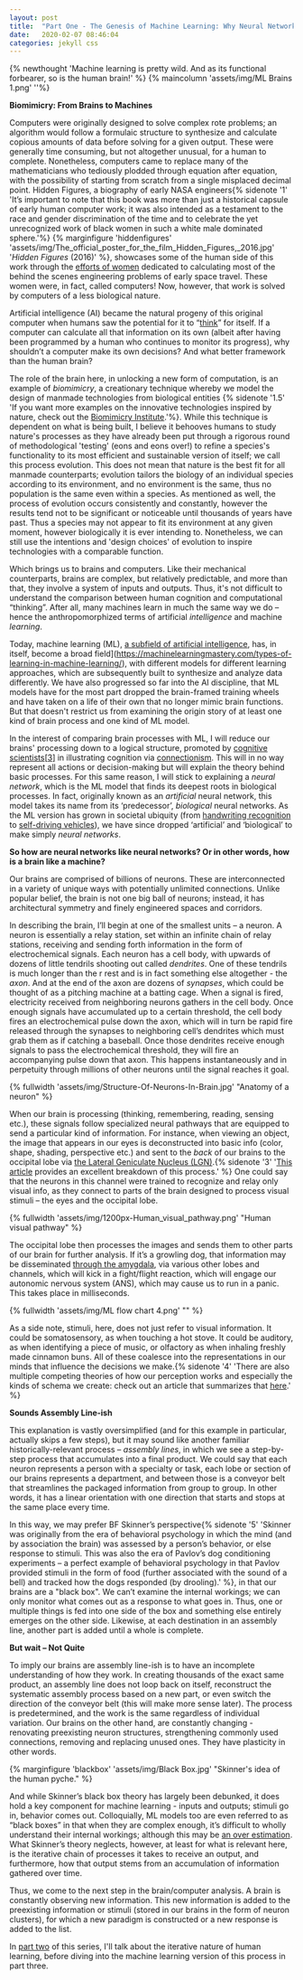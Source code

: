 ```yaml
---
layout: post
title:  "Part One - The Genesis of Machine Learning: Why Neural Networks look like Our Brains"
date:   2020-02-07 08:46:04
categories: jekyll css
---
```

{% newthought 'Machine learning is pretty wild. And as its functional forbearer, so is the human brain!' %} 
{% maincolumn 'assets/img/ML Brains 1.png'  ''%}

<!--more-->

**Biomimicry: From Brains to Machines**

Computers were originally designed to solve complex rote problems; an algorithm would follow a formulaic structure to synthesize and calculate copious amounts of data before solving for a given output. These were generally time consuming, but not altogether unusual, for a human to complete. Nonetheless, computers came to replace many of the mathematicians who tediously plodded through equation after equation, with the possibility of starting from scratch from a single misplaced decimal point. Hidden Figures, a biography of early NASA engineers{% sidenote '1' 'It’s important to note that this book was more than just a historical capsule of early human computer work; it was also intended as a testament to the race and gender discrimination of the time and to celebrate the yet unrecognized work of black women in such a white male dominated sphere.'%} {% marginfigure 'hiddenfigures' 'assets/img/The_official_poster_for_the_film_Hidden_Figures,_2016.jpg' '*Hidden Figures* (2016)' %}, showcases some of the human side of this work through the [efforts of women](https://www.thehumancomputerproject.com/women) dedicated to calculating most of the behind the scenes engineering problems of early space travel. These women were, in fact, called computers! Now, however, that work is solved by computers of a less biological nature. 

Artificial intelligence (AI) became the natural progeny of this original computer when humans saw the potential for it to “[think](https://www.deeplearningbook.org/contents/intro.html)” for itself. If a computer can calculate all that information on its own (albeit after having been programmed by a human who continues to monitor its progress), why shouldn’t a computer make its own decisions? And what better framework than the human brain? 

The role of the brain here, in unlocking a new form of computation, is an example of *biomimicry*, a creationary technique whereby we model the design of manmade technologies from biological entities {% sidenote '1.5' 'If you want more examples on the innovative technologies inspired by nature, check out the [Biomimicry Institute](https://biomimicry.org/).'%}. While this technique is dependent on what is being built, I believe it behooves humans to study nature's processes as they have already been put through a rigorous round of methodological 'testing' (eons and eons over!) to refine a species's functionality to its most efficient and sustainable version of itself; we call this process evolution. This does not mean that nature is the best fit for all manmade counterparts; evolution tailors the biology of an individual species according to its environment, and no environment is the same, thus no population is the same even within a species. As mentioned as well, the process of evolution occurs consistently and constantly, however the  results tend not to be significant or noticeable until thousands of years have past. Thus a species may not appear to fit its environment at any given moment, however biologically it is ever intending to. Nonetheless, we can still use the intentions and 'design choices' of evolution to inspire technologies with a comparable function.

Which brings us to brains and computers. Like their mechanical counterparts, brains are complex, but relatively predictable, and more than that, they involve a system of inputs and outputs. Thus, it's not difficult to understand the comparison between human cognition and computational “thinking”. After all, many machines learn in much the same way we do – hence the anthropomorphized terms of artificial *intelligence* and machine *learning*. 

Today, machine learning (ML), [a subfield of artificial intelligence](https://medium.com/swlh/deep-learning-101-artificial-intelligence-and-machine-learning-basics-5687a75212e3), has, in itself, become a broad field](https://machinelearningmastery.com/types-of-learning-in-machine-learning/), with different models for different learning approaches, which are subsequently built to synthesize and analyze data differently. We have also progressed so far into the AI discipline, that ML models have for the most part dropped the brain-framed training wheels and have taken on a life of their own that no longer mimic brain functions. But that doesn't restrict us from examining the origin story of at least one kind of brain process and one kind of ML model.

In the interest of comparing brain processes with ML, I will reduce our brains' processing down to a logical structure, promoted by [cognitive scientists](https://plato.stanford.edu/entries/cognitive-science/)[[3\]](#_ftn3) in illustrating cognition via [connectionism](https://plato.stanford.edu/entries/connectionism/). This will in no way represent all actions or decision-making but will explain the theory behind basic processes. For this same reason, I will stick to explaining a *neural network*, which is the ML model that finds its deepest roots in biological processes. In fact, originally known as an *artificial* neural network, this model takes its name from its ‘predecessor’, *biological* neural networks. As the ML version has grown in societal ubiquity (from [handwriting recognition](https://www.ijedr.org/papers/IJEDR1704192.pdf) to [self-driving vehicles](https://arxiv.org/pdf/1708.08559.pdf)), we have since dropped ‘artificial’ and ‘biological’ to make simply *neural networks*. 

**So how are neural networks like neural networks? Or in other words, how is a brain like a machine?**

Our brains are comprised of billions of neurons. These are interconnected in a variety of unique ways with potentially unlimited connections. Unlike popular belief, the brain is not one big ball of neurons; instead, it has architectural symmetry and finely engineered spaces and corridors. 

In describing the brain, I’ll begin at one of the smallest units – a neuron. A neuron is essentially a relay station, set within an infinite chain of relay stations, receiving and sending forth information in the form of electrochemical signals. Each neuron has a cell body, with upwards of dozens of little tendrils shooting out called *dendrites*. One of these tendrils is much longer than the r rest and is in fact something else altogether - the *axon*. And at the end of the axon are dozens of *synapses*, which could be thought of as a pitching machine at a batting cage.  When a signal is fired, electricity received from neighboring neurons gathers in the cell body. Once enough signals have accumulated up to a certain threshold, the cell body fires an electrochemical pulse down the axon, which will in turn be rapid fire released through the synapses to neighboring cell’s dendrites which must grab them as if catching a baseball. Once those dendrites receive enough signals to pass the electrochemical threshold, they will fire an accompanying pulse down that axon. This happens instantaneously and in perpetuity through millions of other neurons until the signal reaches it goal. 

{% fullwidth 'assets/img/Structure-Of-Neurons-In-Brain.jpg' "Anatomy of a neuron" %}                            

When our brain is processing (thinking, remembering, reading, sensing etc.), these signals follow specialized neural pathways that are equipped to send a particular kind of information. For instance, when viewing an object, the image that appears in our eyes is deconstructed into basic info (color, shape, shading, perspective etc.) and sent to the *back* of our brains to the occipital lobe via [the Lateral Geniculate Nucleus (LGN)](https://www.ncbi.nlm.nih.gov/books/NBK482504/).{% sidenote '3' '[This article](https://www.neuroscientificallychallenged.com/blog/know-your-brain-primary-visual-cortex) provides an excellent breakdown of this process.' %} One could say that the neurons in this channel were trained to recognize and relay only visual info, as they connect to parts of the brain designed to process visual stimuli – the eyes and the occipital lobe. 

{% fullwidth 'assets/img/1200px-Human_visual_pathway.png' "Human visual pathway" %}                            

The occipital lobe then processes the images and sends them to other parts of our brain for further analysis. If it’s a growling dog, that information may be disseminated [through the amygdala](https://www.ncbi.nlm.nih.gov/pmc/articles/PMC3025529/), via various other lobes and channels, which will kick in a fight/flight reaction, which will engage our autonomic nervous system (ANS), which may cause us to run in a panic. This takes place in milliseconds. 

{% fullwidth 'assets/img/ML flow chart 4.png' "" %}                            

As a side note, stimuli, here, does not just refer to visual information. It could be somatosensory, as when touching a hot stove. It could be auditory, as when identifying a piece of music, or olfactory as when inhaling freshly made cinnamon buns. All of these coalesce into the representations in our minds that influence the decisions we make.{% sidenote '4' 'There are also multiple competing theories of how our perception works and especially the kinds of schema we create: check out an article that summarizes that [here](https://www.simplypsychology.org/perception-theories.html).' %}

**Sounds Assembly Line-ish**

This explanation is vastly oversimplified (and for this example in particular, actually skips a few steps), but it may sound like another familiar historically-relevant process – *assembly lines*, in which we see a step-by-step process that accumulates into a final product. We could say that each neuron represents a person with a specialty or task, each lobe or section of our brains represents a department, and between those is a conveyor belt that streamlines the packaged information from group to group. In other words, it has a linear orientation with one direction that starts and stops at the same place every time. 

In this way, we may prefer BF Skinner’s perspective{% sidenote '5' 'Skinner was originally from the era of behavioral psychology in which the mind (and by association the brain) was assessed by a person’s behavior, or else response to stimuli. This was also the era of Pavlov’s dog conditioning experiments – a perfect example of behavioral psychology in that Pavlov provided stimuli in the form of food (further associated with the sound of a bell) and tracked how the dogs responded (by drooling).' %}, in that our brains are a "black box". We can’t examine the internal workings; we can only monitor what comes out as a response to what goes in. Thus, one or multiple things is fed into one side of the box and something else entirely emerges on the other side. Likewise, at each destination in an assembly line, another part is added until a whole is complete. 

**But wait – Not Quite**

To imply our brains are assembly line-ish is to have an incomplete understanding of how they work. In creating thousands of the exact same product, an assembly line does not loop back on itself, reconstruct the systematic assembly process based on a new part, or even switch the direction of the conveyor belt (this will make more sense later). The process is predetermined, and the work is the same regardless of individual variation. Our brains on the other hand, are constantly changing - renovating preexisting neuron structures, strengthening commonly used connections, removing and replacing unused ones. They have plasticity in other words. 

{% marginfigure 'blackbox' 'assets/img/Black Box.jpg' "Skinner's idea of the human pyche." %}

And while Skinner’s black box theory has largely been debunked, it does hold a key component for machine learning - inputs and outputs; stimuli go in, behavior comes out. Colloquially, ML models too are even referred to as “black boxes” in that when they are complex enough, it’s difficult to wholly understand their internal workings; although this may be [an over estimation](https://towardsdatascience.com/the-black-box-metaphor-in-machine-learning-4e57a3a1d2b0). What Skinner’s theory neglects, however, at least for what is relevant here, is the iterative chain of processes it takes to receive an output, and furthermore, how that output stems from an accumulation of information gathered over time. 

Thus, we come to the next step in the brain/computer analysis. A brain is constantly observing new information. This new information is added to the preexisting information or stimuli (stored in our brains in the form of neuron clusters), for which a new paradigm is constructed or a new response is added to the list. 



In [part two](Part_Two_The-Genesis-of-Machine-Learning-Why-Neural-Networks-look-like-Our-Brains) of this series, I'll talk about the iterative nature of human learning, before diving into the machine learning version of this process in part three.


